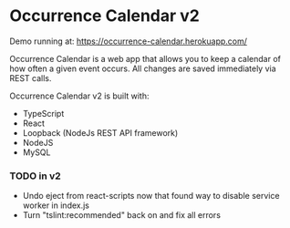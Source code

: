 # Occurrence Calendar v2
Demo running at:
https://occurrence-calendar.herokuapp.com/

Occurrence Calendar is a web app that allows you to keep a calendar of how often a given event occurs. All changes are saved immediately via REST calls.

Occurrence Calendar v2 is built with:
* TypeScript
* React
* Loopback (NodeJs REST API framework)
* NodeJS
* MySQL

### TODO in v2
- Undo eject from react-scripts now that found way to disable service worker in index.js
- Turn "tslint:recommended" back on and fix all errors
